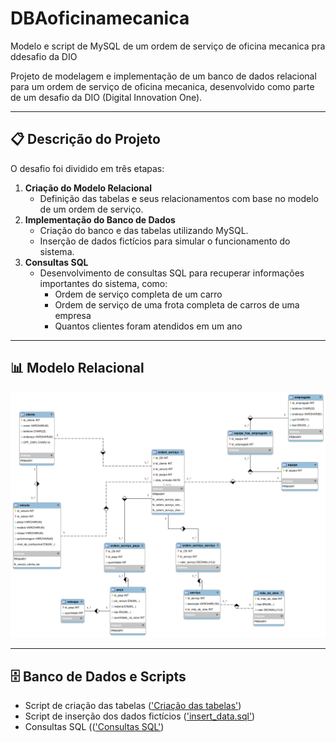# DBAoficinamecanica
Modelo e script de MySQL de um ordem de serviço de oficina mecanica pra ddesafio da DIO

Projeto de modelagem e implementação de um banco de dados relacional para um ordem de serviço de oficina mecanica, desenvolvido como parte de um desafio da DIO (Digital Innovation One).

---

## 📋 Descrição do Projeto

O desafio foi dividido em três etapas:

1. **Criação do Modelo Relacional**
   - Definição das tabelas e seus relacionamentos com base no modelo de um ordem de serviço.
2. **Implementação do Banco de Dados**
   - Criação do banco e das tabelas utilizando MySQL.
   - Inserção de dados fictícios para simular o funcionamento do sistema.
3. **Consultas SQL**
   - Desenvolvimento de consultas SQL para recuperar informações importantes do sistema, como:
     - Ordem de serviço completa de um carro
     - Ordem de serviço de uma frota completa de carros de uma empresa
     - Quantos clientes foram atendidos em um ano

---

## 📊 Modelo Relacional

<img src="https://github.com/brunoxbastos/DBAoficinamecanica/blob/main/modelo%20relacional.png" alt="Tela" width="600"/>

---

## 🗄️ Banco de Dados e Scripts

- Script de criação das tabelas (['Criação das tabelas'](https://github.com/brunoxbastos/DBAoficinamecanica/blob/main/tabelas_oficina_mecanica.sql))
- Script de inserção dos dados fictícios (['insert_data.sql'](https://github.com/brunoxbastos/DBAoficinamecanica/blob/main/dados.sql))
- Consultas SQL ((['Consultas SQL'](https://github.com/brunoxbastos/DBAoficinamecanica/blob/main/querys.sql))
